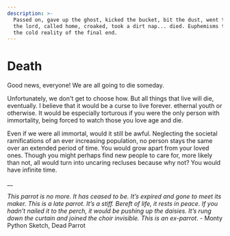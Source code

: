 ```yaml
---
description: >-
  Passed on, gave up the ghost, kicked the bucket, bit the dust, went to be with
  the lord, called home, croaked, took a dirt nap... died. Euphemisms to avoid
  the cold reality of the final end.
---
```


# Death

Good news, everyone! We are all going to die someday.&#x20;

Unfortunately, we don't get to choose how. But all things that live will die, eventually. I believe that it would be a curse to live forever. ethernal youth or otherwise. It would be especially torturous if you were the only person with immortality, being forced to watch those you love age and die.

Even if we were all immortal, would it still be awful. Neglecting the societal ramifications of an ever increasing population, no person stays the same over an extended period of time. You would grow apart from your loved ones. Though you might perhaps find new people to care for, more likely than not, all would turn into uncaring recluses because why not? You would have infinite time.



__

_This parrot is no more. It has ceased to be. It’s expired and gone to meet its maker. This is a late parrot. It’s a stiff. Bereft of life, it rests in peace. If you hadn’t nailed it to the perch, it would be pushing up the daisies. It’s rung down the curtain and joined the choir invisible. This is an ex-parrot_. - Monty Python Sketch, Dead Parrot &#x20;
